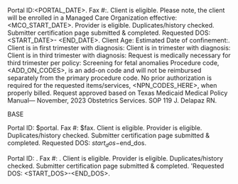 Portal ID:<PORTAL_DATE>. Fax #:<FAX>. Client is eligible. Please note, the client will be enrolled in a Managed Care Organization effective: <MCO_START_DATE>.  Provider is eligible.   Duplicates/history checked.  Submitter certification page submitted & completed.  Requested DOS: <START_DATE>- <END_DATE>.  Client Age: <Client age> Estimated Date of confinement:<EDC>. Client is in first trimester with diagnosis:   Client is in <TRIMESTER> trimester with diagnosis:   Client is in third trimester with diagnosis: <diagnosis> Request is medically necessary for third trimester per policy: Screening for fetal anomalies Procedure code, <ADD_ON_CODES>, is an add-on code and will not be reimbursed separately from the primary procedure code. No prior authorization is required for the requested items/services, <NPN_CODES_HERE>, when properly billed. Request approved based on  Texas Medicaid Medical Policy Manual— November, 2023 Obstetrics Services. SOP 119 J. Delapaz RN.


BASE

Portal ID: $portal. Fax #: $fax. Client is eligible. Provider is eligible.   Duplicates/history checked.  Submitter certification page submitted & completed.  Requested DOS: $start_dos-$end_dos.

Portal ID: . Fax #: <FAX>. Client is eligible. Provider is eligible.                 Duplicates/history checked.  Submitter certification page submitted & completed.                 'Requested DOS: <START_DOS>-<END_DOS>.